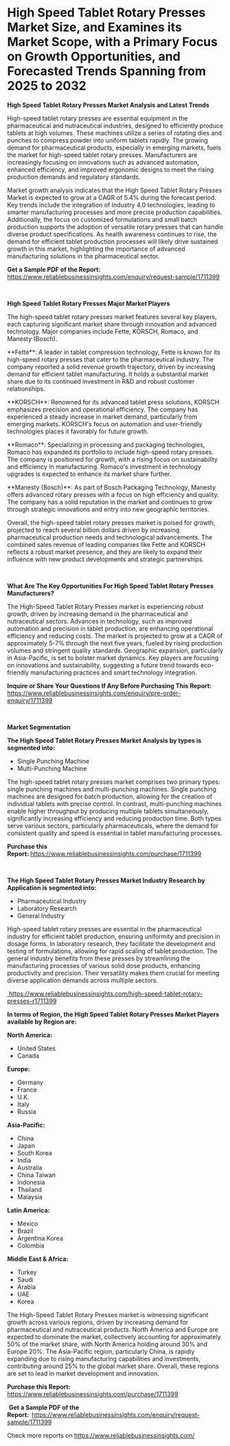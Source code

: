 <p><h1>High Speed Tablet Rotary Presses Market Size, and Examines its Market Scope, with a Primary Focus on Growth Opportunities, and Forecasted Trends Spanning from 2025 to 2032</h1></p><p><strong>High Speed Tablet Rotary Presses Market Analysis and Latest Trends</strong></p>
<p><p>High-speed tablet rotary presses are essential equipment in the pharmaceutical and nutraceutical industries, designed to efficiently produce tablets at high volumes. These machines utilize a series of rotating dies and punches to compress powder into uniform tablets rapidly. The growing demand for pharmaceutical products, especially in emerging markets, fuels the market for high-speed tablet rotary presses. Manufacturers are increasingly focusing on innovations such as advanced automation, enhanced efficiency, and improved ergonomic designs to meet the rising production demands and regulatory standards.</p><p>Market growth analysis indicates that the High Speed Tablet Rotary Presses Market is expected to grow at a CAGR of 5.4% during the forecast period. Key trends include the integration of Industry 4.0 technologies, leading to smarter manufacturing processes and more precise production capabilities. Additionally, the focus on customized formulations and small batch production supports the adoption of versatile rotary presses that can handle diverse product specifications. As health awareness continues to rise, the demand for efficient tablet production processes will likely drive sustained growth in this market, highlighting the importance of advanced manufacturing solutions in the pharmaceutical sector.</p></p>
<p><strong>Get a Sample PDF of the Report:&nbsp;</strong> <a href="https://www.reliablebusinessinsights.com/enquiry/request-sample/1711399?utm_campaign=96&utm_medium=2&utm_source=Github&utm_content=ia&utm_term=10012025&utm_id=high-speed-tablet-rotary-presses">https://www.reliablebusinessinsights.com/enquiry/request-sample/1711399</a></p>
<p>&nbsp;</p>
<p><strong>High Speed Tablet Rotary Presses Major Market Players</strong></p>
<p><p>The high-speed tablet rotary presses market features several key players, each capturing significant market share through innovation and advanced technology. Major companies include Fette, KORSCH, Romaco, and Manesty (Bosch).</p><p>**Fette**: A leader in tablet compression technology, Fette is known for its high-speed rotary presses that cater to the pharmaceutical industry. The company reported a solid revenue growth trajectory, driven by increasing demand for efficient tablet manufacturing. It holds a substantial market share due to its continued investment in R&D and robust customer relationships.</p><p>**KORSCH**: Renowned for its advanced tablet press solutions, KORSCH emphasizes precision and operational efficiency. The company has experienced a steady increase in market demand, particularly from emerging markets. KORSCH's focus on automation and user-friendly technologies places it favorably for future growth.</p><p>**Romaco**: Specializing in processing and packaging technologies, Romaco has expanded its portfolio to include high-speed rotary presses. The company is positioned for growth, with a rising focus on sustainability and efficiency in manufacturing. Romaco's investment in technology upgrades is expected to enhance its market share further.</p><p>**Manesty (Bosch)**: As part of Bosch Packaging Technology, Manesty offers advanced rotary presses with a focus on high efficiency and quality. The company has a solid reputation in the market and continues to grow through strategic innovations and entry into new geographic territories.</p><p>Overall, the high-speed tablet rotary presses market is poised for growth, projected to reach several billion dollars driven by increasing pharmaceutical production needs and technological advancements. The combined sales revenue of leading companies like Fette and KORSCH reflects a robust market presence, and they are likely to expand their influence with new product developments and strategic partnerships.</p></p>
<p>&nbsp;</p>
<p><strong>What Are The Key Opportunities For High Speed Tablet Rotary Presses Manufacturers?</strong></p>
<p><p>The High-Speed Tablet Rotary Presses market is experiencing robust growth, driven by increasing demand in the pharmaceutical and nutraceutical sectors. Advances in technology, such as improved automation and precision in tablet production, are enhancing operational efficiency and reducing costs. The market is projected to grow at a CAGR of approximately 5-7% through the next five years, fueled by rising production volumes and stringent quality standards. Geographic expansion, particularly in Asia-Pacific, is set to bolster market dynamics. Key players are focusing on innovations and sustainability, suggesting a future trend towards eco-friendly manufacturing practices and smart technology integration.</p></p>
<p><strong>Inquire or Share Your Questions If Any Before Purchasing This Report:</strong> <a href="https://www.reliablebusinessinsights.com/enquiry/pre-order-enquiry/1711399?utm_campaign=96&utm_medium=2&utm_source=Github&utm_content=ia&utm_term=10012025&utm_id=high-speed-tablet-rotary-presses">https://www.reliablebusinessinsights.com/enquiry/pre-order-enquiry/1711399</a></p>
<p>&nbsp;</p>
<p><strong>Market Segmentation</strong></p>
<p><strong>The High Speed Tablet Rotary Presses Market Analysis by types is segmented into:</strong></p>
<p><ul><li>Single Punching Machine</li><li>Multi-Punching Machine</li></ul></p>
<p><p>The high-speed tablet rotary presses market comprises two primary types: single punching machines and multi-punching machines. Single punching machines are designed for batch production, allowing for the creation of individual tablets with precise control. In contrast, multi-punching machines enable higher throughput by producing multiple tablets simultaneously, significantly increasing efficiency and reducing production time. Both types serve various sectors, particularly pharmaceuticals, where the demand for consistent quality and speed is essential in tablet manufacturing processes.</p></p>
<p><strong>Purchase this Report:&nbsp;</strong><a href="https://www.reliablebusinessinsights.com/purchase/1711399?utm_campaign=96&utm_medium=2&utm_source=Github&utm_content=ia&utm_term=10012025&utm_id=high-speed-tablet-rotary-presses">https://www.reliablebusinessinsights.com/purchase/1711399</a></p>
<p>&nbsp;</p>
<p><strong>The High Speed Tablet Rotary Presses Market Industry Research by Application is segmented into:</strong></p>
<p><ul><li>Pharmaceutical Industry</li><li>Laboratory Research</li><li>General Industry</li></ul></p>
<p><p>High-speed tablet rotary presses are essential in the pharmaceutical industry for efficient tablet production, ensuring uniformity and precision in dosage forms. In laboratory research, they facilitate the development and testing of formulations, allowing for rapid scaling of tablet production. The general industry benefits from these presses by streamlining the manufacturing processes of various solid dose products, enhancing productivity and precision. Their versatility makes them crucial for meeting diverse application demands across multiple sectors.</p></p>
<p><a href="https://www.reliablebusinessinsights.com/high-speed-tablet-rotary-presses-r1711399?utm_campaign=96&utm_medium=2&utm_source=Github&utm_content=ia&utm_term=10012025&utm_id=high-speed-tablet-rotary-presses">&nbsp;https://www.reliablebusinessinsights.com/high-speed-tablet-rotary-presses-r1711399</a></p>
<p><strong>In terms of Region, the High Speed Tablet Rotary Presses Market Players available by Region are:</strong></p>
<p>
    <p> <strong> North America: </strong>
        <ul>
            <li>United States</li>
            <li>Canada</li>
        </ul>
        </p> 
    <p> <strong> Europe: </strong>
        <ul>
            <li>Germany</li>
            <li>France</li>
            <li>U.K.</li>
            <li>Italy</li>
            <li>Russia</li>
        </ul>
        </p> 
    <p> <strong> Asia-Pacific: </strong>
        <ul>
            <li>China</li>
            <li>Japan</li>
            <li>South Korea</li>
            <li>India</li>
            <li>Australia</li>
            <li>China Taiwan</li>
            <li>Indonesia</li>
            <li>Thailand</li>
            <li>Malaysia</li>
        </ul>
        </p> 
    <p> <strong> Latin America: </strong>
        <ul>
            <li>Mexico</li>
            <li>Brazil</li>
            <li>Argentina Korea</li>
            <li>Colombia</li>
        </ul>
        </p> 
    <p> <strong> Middle East & Africa: </strong>
        <ul>
            <li>Turkey</li>
            <li>Saudi</li>
            <li>Arabia</li>
            <li>UAE</li>
            <li>Korea</li>
        </ul>
    </p>
    </p>
<p><p>The High-Speed Tablet Rotary Presses market is witnessing significant growth across various regions, driven by increasing demand for pharmaceutical and nutraceutical products. North America and Europe are expected to dominate the market, collectively accounting for approximately 50% of the market share, with North America holding around 30% and Europe 20%. The Asia-Pacific region, particularly China, is rapidly expanding due to rising manufacturing capabilities and investments, contributing around 25% to the global market share. Overall, these regions are set to lead in market development and innovation.</p></p>
<p><strong>Purchase this Report: </strong><a href="https://www.reliablebusinessinsights.com/purchase/1711399?utm_campaign=96&utm_medium=2&utm_source=Github&utm_content=ia&utm_term=10012025&utm_id=high-speed-tablet-rotary-presses">https://www.reliablebusinessinsights.com/purchase/1711399</a></p>
<p>&nbsp;<strong>Get a Sample PDF of the Report:&nbsp;&nbsp;</strong><a href="https://www.reliablebusinessinsights.com/enquiry/request-sample/1711399?utm_campaign=96&utm_medium=2&utm_source=Github&utm_content=ia&utm_term=10012025&utm_id=high-speed-tablet-rotary-presses">https://www.reliablebusinessinsights.com/enquiry/request-sample/1711399</a></p>
<p><strong></strong></p>
<p>Check more reports on <a href="https://www.reliablebusinessinsights.com/?utm_campaign=96&utm_medium=2&utm_source=Github&utm_content=ia&utm_term=10012025&utm_id=high-speed-tablet-rotary-presses">https://www.reliablebusinessinsights.com/</a></p>